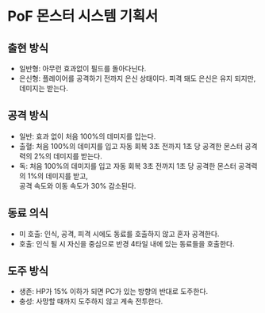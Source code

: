 # PoF 몬스터 시스템 기획서  
## 출현 방식
* 일반형: 아무런 효과없이 필드를 돌아다닌다.
* 은신형: 플레이어를 공격하기 전까지 은신 상태이다. 피격 돼도 은신은 유지 되지만, 데미지는 받는다.

## 공격 방식
* 일반: 효과 없이 처음 100%의 데미지를 입는다.
* 출혈: 처음 100%의 데미지를 입고 자동 회복 3초 전까지 1초 당 공격한 몬스터 공격력의 2%의 데미지를 받는다.
* 독: 처음 100%의 데미지를 입고 자동 회복 3초 전까지 1초 당 공격한 몬스터 공격력의 1%의 데미지를 받고,  
공격 속도와 이동 속도가 30% 감소된다.

## 동료 의식
* 미 호출: 인식, 공격, 피격 시에도 동료를 호출하지 않고 혼자 공격한다.
* 호출: 인식 될 시 자신을 중심으로 반경 4타일 내에 있는 동료들을 호출한다.

## 도주 방식
* 생존: HP가 15% 이하가 되면 PC가 있는 방향의 반대로 도주한다.
* 충성: 사망할 때까지 도주하지 않고 계속 전투한다.